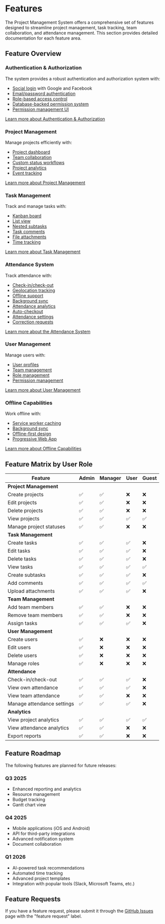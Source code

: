 # Features

The Project Management System offers a comprehensive set of features designed to streamline project management, task tracking, team collaboration, and attendance management. This section provides detailed documentation for each feature area.

## Feature Overview

### Authentication & Authorization

The system provides a robust authentication and authorization system with:

- [Social login](./authentication.md#social-login) with Google and Facebook
- [Email/password authentication](./authentication.md#email-password-authentication)
- [Role-based access control](./authentication.md#role-based-access-control)
- [Database-backed permission system](./authentication.md#database-backed-permission-system)
- [Permission management UI](./authentication.md#permission-management-ui)

[Learn more about Authentication & Authorization](./authentication.md)

### Project Management

Manage projects efficiently with:

- [Project dashboard](./project-management.md#project-dashboard)
- [Team collaboration](./project-management.md#team-collaboration)
- [Custom status workflows](./project-management.md#custom-status-workflows)
- [Project analytics](./project-management.md#project-analytics)
- [Event tracking](./project-management.md#event-tracking)

[Learn more about Project Management](./project-management.md)

### Task Management

Track and manage tasks with:

- [Kanban board](./task-management.md#kanban-board)
- [List view](./task-management.md#list-view)
- [Nested subtasks](./task-management.md#nested-subtasks)
- [Task comments](./task-management.md#task-comments)
- [File attachments](./task-management.md#file-attachments)
- [Time tracking](./task-management.md#time-tracking)

[Learn more about Task Management](./task-management.md)

### Attendance System

Track attendance with:

- [Check-in/check-out](./attendance.md#check-in-check-out)
- [Geolocation tracking](./attendance.md#geolocation-tracking)
- [Offline support](./attendance.md#offline-support)
- [Background sync](./attendance.md#offline-support)
- [Attendance analytics](./attendance.md#attendance-analytics)
- [Auto-checkout](./attendance.md#auto-checkout)
- [Attendance settings](./attendance.md#attendance-settings)
- [Correction requests](./attendance.md#correction-requests)

[Learn more about the Attendance System](./attendance.md)

### User Management

Manage users with:

- [User profiles](./user-management.md#user-profiles)
- [Team management](./user-management.md#team-management)
- [Role management](./user-management.md#role-management)
- [Permission management](./user-management.md#permission-management)

[Learn more about User Management](./user-management.md)

### Offline Capabilities

Work offline with:

- [Service worker caching](./offline-capabilities.md#service-worker-caching)
- [Background sync](./offline-capabilities.md#background-sync)
- [Offline-first design](./offline-capabilities.md#offline-first-design)
- [Progressive Web App](./offline-capabilities.md#progressive-web-app)

[Learn more about Offline Capabilities](./offline-capabilities.md)

## Feature Matrix by User Role

| Feature | Admin | Manager | User | Guest |
|---------|-------|---------|------|-------|
| **Project Management** |
| Create projects | ✅ | ✅ | ❌ | ❌ |
| Edit projects | ✅ | ✅ | ❌ | ❌ |
| Delete projects | ✅ | ✅ | ❌ | ❌ |
| View projects | ✅ | ✅ | ✅ | ✅ |
| Manage project statuses | ✅ | ✅ | ❌ | ❌ |
| **Task Management** |
| Create tasks | ✅ | ✅ | ✅ | ❌ |
| Edit tasks | ✅ | ✅ | ✅ | ❌ |
| Delete tasks | ✅ | ✅ | ✅ | ❌ |
| View tasks | ✅ | ✅ | ✅ | ✅ |
| Create subtasks | ✅ | ✅ | ✅ | ❌ |
| Add comments | ✅ | ✅ | ✅ | ✅ |
| Upload attachments | ✅ | ✅ | ✅ | ❌ |
| **Team Management** |
| Add team members | ✅ | ✅ | ❌ | ❌ |
| Remove team members | ✅ | ✅ | ❌ | ❌ |
| Assign tasks | ✅ | ✅ | ✅ | ❌ |
| **User Management** |
| Create users | ✅ | ❌ | ❌ | ❌ |
| Edit users | ✅ | ❌ | ❌ | ❌ |
| Delete users | ✅ | ❌ | ❌ | ❌ |
| Manage roles | ✅ | ❌ | ❌ | ❌ |
| **Attendance** |
| Check-in/check-out | ✅ | ✅ | ✅ | ❌ |
| View own attendance | ✅ | ✅ | ✅ | ❌ |
| View team attendance | ✅ | ✅ | ❌ | ❌ |
| Manage attendance settings | ✅ | ✅ | ✅ | ❌ |
| **Analytics** |
| View project analytics | ✅ | ✅ | ✅ | ✅ |
| View attendance analytics | ✅ | ✅ | ❌ | ❌ |
| Export reports | ✅ | ✅ | ❌ | ❌ |

## Feature Roadmap

The following features are planned for future releases:

### Q3 2025

- Enhanced reporting and analytics
- Resource management
- Budget tracking
- Gantt chart view

### Q4 2025

- Mobile applications (iOS and Android)
- API for third-party integrations
- Advanced notification system
- Document collaboration

### Q1 2026

- AI-powered task recommendations
- Automated time tracking
- Advanced project templates
- Integration with popular tools (Slack, Microsoft Teams, etc.)

## Feature Requests

If you have a feature request, please submit it through the [GitHub Issues](https://github.com/yourusername/project-management/issues) page with the "feature request" label.
